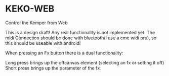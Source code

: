 # KEKO-WEB
Control the Kemper from Web

This is a design draft! Any real functionality is not implemented yet. The midi Connection should be done with bluetooth(i use a cme widi pro), so this should be useable with android!

When pressing an Fx button there is a dual functionality: 

Long press brings up the offcanvas element (selecting an fx or setting it off)
Short press brings up the parameter of the fx
 


